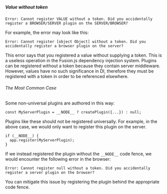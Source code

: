 ##### Value without token

```
Error: Cannot register VALUE without a token. Did you accidentally register a BROWSER/SERVER plugin on the SERVER/BROWSER?
```

For example, the error may look like this:

```
Error: Cannot register [object Object] without a token. Did you accidentally register a browser plugin on the server? 
```

This error says that you registered a value without supplying a token. This is
a useless operation in the Fusion.js dependency injection system. Plugins can
be registered without a token because they contain server middleware. However,
values have no such significance in DI, therefore they must be registered with
a token in order to be referenced elsewhere.


###### The Most Common Case

Some non-universal plugins are authored in this way:

```
const MyServerPlugin = __NODE__ ? createPlugin({...}) : null;
```

Plugins like these should not be registered universally. For example, in the
above case, we would only want to register this plugin on the server.

```
if (__NODE__) {
  app.register(MyServerPlugin);
}
```

If we instead registered the plugin without the `__NODE__` code fence, we would
encounter the following error in the browser:

```
Error: Cannot register null without a token. Did you accidentally register a server plugin on the browser?
```

You can mitigate this issue by registering the plugin behind the appropriate code
fence.
